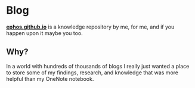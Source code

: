 # Blog

[**ephos.github.io**](blog) is a knowledge repository by me, for me, and if you happen upon it maybe you too.

## Why?

In a world with hundreds of thousands of blogs I really just wanted a place to store some of my findings, research, and knowledge that was more helpful than my OneNote notebook.

[blog]: https://ephos.github.io/